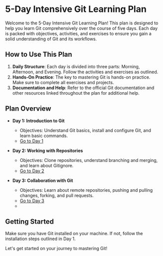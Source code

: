 
# 5-Day Intensive Git Learning Plan

Welcome to the 5-Day Intensive Git Learning Plan! This plan is designed to help you learn Git comprehensively over the course of five days. Each day is packed with objectives, activities, and exercises to ensure you gain a solid understanding of Git and its workflows.

## How to Use This Plan

1. **Daily Structure**: Each day is divided into three parts: Morning, Afternoon, and Evening. Follow the activities and exercises as outlined.
2. **Hands-On Practice**: The key to mastering Git is hands-on practice. Make sure to complete all exercises and projects.
3. **Documentation and Help**: Refer to the official Git documentation and other resources linked throughout the plan for additional help.

## Plan Overview

- **Day 1: Introduction to Git**
    - Objectives: Understand Git basics, install and configure Git, and learn basic commands.
    - [Go to Day 1](./Day01.md)


- **Day 2: Working with Repositories**
  - Objectives: Clone repositories, understand branching and merging, and learn about Gitignore.
  - [Go to Day 2](./Day02.md)


- **Day 3: Collaboration with Git**
  - Objectives: Learn about remote repositories, pushing and pulling changes, forking, and pull requests.
  - [Go to Day 3](./Day03.md)
  - 

## Getting Started

Make sure you have Git installed on your machine. If not, follow the installation steps outlined in Day 1.

Let's get started on your journey to mastering Git!
